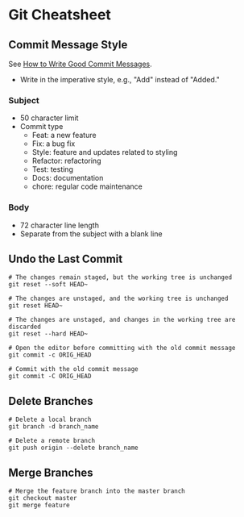 Git Cheatsheet
==============

Commit Message Style
--------------------
See [How to Write Good Commit Messages](https://www.freecodecamp.org/news/writing-good-commit-messages-a-practical-guide/).

- Write in the imperative style, e.g., "Add" instead of "Added."

### Subject
- 50 character limit
- Commit type
    - Feat: a new feature
    - Fix: a bug fix
    - Style: feature and updates related to styling
    - Refactor: refactoring
    - Test: testing
    - Docs: documentation
    - chore: regular code maintenance

### Body
- 72 character line length
- Separate from the subject with a blank line

Undo the Last Commit
--------------------
```Shell
# The changes remain staged, but the working tree is unchanged
git reset --soft HEAD~

# The changes are unstaged, and the working tree is unchanged
git reset HEAD~

# The changes are unstaged, and changes in the working tree are discarded
git reset --hard HEAD~

# Open the editor before committing with the old commit message
git commit -c ORIG_HEAD

# Commit with the old commit message
git commit -C ORIG_HEAD
```

Delete Branches
---------------
```Shell
# Delete a local branch
git branch -d branch_name

# Delete a remote branch
git push origin --delete branch_name
```

Merge Branches
--------------
```Shell
# Merge the feature branch into the master branch
git checkout master
git merge feature
```

